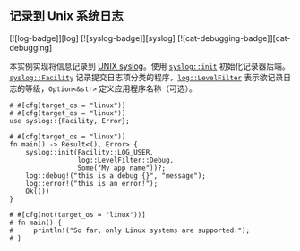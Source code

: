 ## 记录到 Unix 系统日志

<!--
> [development_tools/debugging/log/log-syslog.md](https://github.com/rust-lang-nursery/rust-cookbook/blob/master/src/development_tools/debugging/log/log-syslog.md)
> <br />
> commit b61c8e588ad8445de36cd5f28e99232b5f858a41 - 2020.06.01
-->

[![log-badge]][log] [![syslog-badge]][syslog] [![cat-debugging-badge]][cat-debugging]

本实例实现将信息记录到 [UNIX syslog]。使用 [`syslog::init`] 初始化记录器后端。[`syslog::Facility`] 记录提交日志项分类的程序，[`log::LevelFilter`] 表示欲记录日志的等级，`Option<&str>` 定义应用程序名称（可选）。

```rust,edition2018
# #[cfg(target_os = "linux")]
# #[cfg(target_os = "linux")]
use syslog::{Facility, Error};

# #[cfg(target_os = "linux")]
fn main() -> Result<(), Error> {
    syslog::init(Facility::LOG_USER,
                 log::LevelFilter::Debug,
                 Some("My app name"))?;
    log::debug!("this is a debug {}", "message");
    log::error!("this is an error!");
    Ok(())
}

# #[cfg(not(target_os = "linux"))]
# fn main() {
#     println!("So far, only Linux systems are supported.");
# }
```

[`log::LevelFilter`]: https://docs.rs/log/*/log/enum.LevelFilter.html
[`syslog::Facility`]: https://docs.rs/syslog/*/syslog/enum.Facility.html
[`syslog::init`]: https://docs.rs/syslog/*/syslog/fn.init.html

[UNIX syslog]: https://www.gnu.org/software/libc/manual/html_node/Overview-of-Syslog.html

